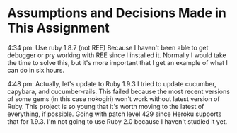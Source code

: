 Assumptions and Decisions Made in This Assignment
=================================================

4:34 pm:  Use ruby 1.8.7 (not REE)
  Because I haven't been able to get debugger or pry working with REE since I installed it.
  Normally I would take the time to solve this, but it's more important that I get an example of what I can do in six hours.

4:48 pm: Actually, let's update to Ruby 1.9.3
  I tried to update cucumber, capybara, and cucumber-rails.
  This failed because the most recent versions of some gems (in this case nokogiri) won't work without latest version of Ruby.
  This project is so young that it's worth moving to the latest of everything, if possible.
  Going with patch level 429 since Heroku supports that for 1.9.3.
  I'm not going to use Ruby 2.0 because I haven't studied it yet.

